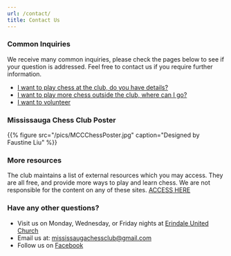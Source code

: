 ```yaml
---
url: /contact/
title: Contact Us
---
```


### Common Inquiries
We receive many common inquiries, please check the pages below to see if your question is addressed.
Feel free to contact us if you require further information.</p>

- [I want to play chess at the club, do you have details?](/)
- [I want to play more chess outside the club, where can I go?](/links/)
- [I want to volunteer](/volunteers/)

### Mississauga Chess Club Poster
{{% figure src="/pics/MCCChessPoster.jpg"
    caption="Designed by Faustine Liu" %}}

### More resources
The club maintains a list of external resources which you may access.
They are all free, and provide more ways to play and learn chess.
We are not responsible for the content on any of these sites.
[ACCESS HERE](/links/)

### Have any other questions?
- Visit us on Monday, Wednesday, or Friday nights at [Erindale United Church](/location/)
- Email us at: [mississaugachessclub@gmail.com](mailto:mississaugachessclub@gmail.com)
- Follow us on [Facebook](https://www.facebook.com/groups/375896684513470)
